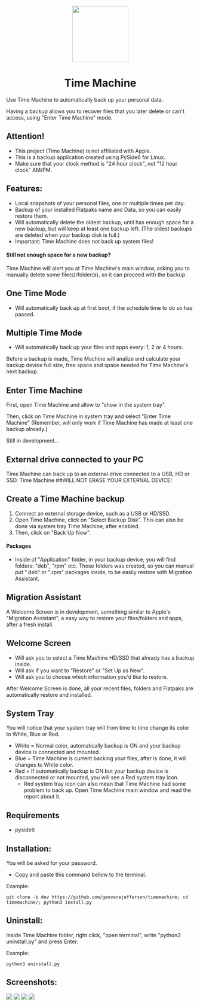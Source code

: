 <p align="center">
  <img width="150" height="150" src="src/icons/backup_150px.png">
 <h1 align="center">Time Machine</h1>
</p>
Use Time Machine to automatically back up your personal data. 

Having a backup allows you to recover files that you later delete or can't access,
using "Enter Time Machine" mode.

## Attention!
* This project (Time Machine) is not affiliated with Apple. 
* This is a backup application created using PySide6 for Linux.
* Make sure that your clock method is "24 hour clock", not "12 hour clock" AM/PM.

## Features:
* Local snapshots of your personal files, one or multiple times per day.
* Backup of your installed Flatpaks name and Data, so you can easily restore them.
* Will automatically delete the oldest backup, until has enough space for a new backup, but will keep at least one backup left. 
(The oldest backups are deleted when your backup disk is full.)
* Important: Time Machine does not back up system files!

#### Still not enough space for a new backup?
  Time Machine will alert you at Time Machine's main window, asking you to manually delete some file(s)/folder(s), so it can proceed with the backup.

## One Time Mode
* Will automatically back up at first boot, if the schedule time to do so has passed.

## Multiple Time Mode
* Will automatically back up your files and apps every: 1, 2 or 4 hours.

Before a backup is made, Time Machine will analize and calculate your backup device full size, free space and space needed for Time Machine's next backup.

## Enter Time Machine
First, open Time Machine and allow to "show in the system tray".

Then, click on Time Machine in system tray and select "Enter Time Machine"
(Remember, will only work if Time Machine has made at least one backup already.)

Still in development...

## External drive connected to your PC
Time Machine can back up to an external drive connected to a USB, HD or SSD.
Time Machine ##WILL NOT ERASE YOUR EXTERNAL DEVICE! 

## Create a Time Machine backup
1. Connect an external storage device, such as a USB or HD/SSD.
2. Open Time Machine, click on "Select Backup Disk". This can also be done via system tray Time Machine, after enabled.
3. Then, click on "Back Up Now".

#### Packages
* Inside of "Application" folder, in your backup device, you will find folders: "deb", "rpm" etc.
These folders was created, so you can manual put ".deb" or ".rpm" packages inside, to be easily restore with
Migration Assistant.

## Migration Assistant
A Welcome Screen is in development, something similar to Apple's "Migration Assistant", a easy way to restore your files/folders and apps, after a fresh install.

## Welcome Screen
* Will ask you to select a Time Machine HD/SSD that already has a backup inside.
* Will ask if you want to "Restore" or "Set Up as New".
* Will ask you to choose which information you'd like to restore.

After Welcome Screen is done, all your recent files, folders and Flatpaks are automatically restore and installed.

## System Tray 
You will notice that your system tray will from time to time change its color to White, Blue or Red.
* White = Normal color, automatically backup is ON and your backup device is connected and mounted.
* Blue = Time Machine is current backing your files, after is done, it will changes to White color.
* Red = If automatically backup is ON but your backup device is disconnected or not mounted, you will see a Red system tray icon.
  - Red system tray icon can also mean that Time Machine had some problem to back up. Open Time Machine main window and read the report about it.

## Requirements
* pyside6

## Installation:
You will be asked for your password.
* Copy and paste this command bellow to the terminal.

Example:

    git clone -b dev https://github.com/geovanejefferson/timemachine; cd timemachine/; python3 install.py


## Uninstall:
Inside Time Machine folder, right click, "open terminal", write "python3 uninstall.py" and press Enter.

Example:

    python3 uninstall.py

## Screenshots:
![](src/screenshots/img.png)
![](src/screenshots/img_2.png)
![](src/screenshots/img_3.png)
![](src/screenshots/img_4.png)
